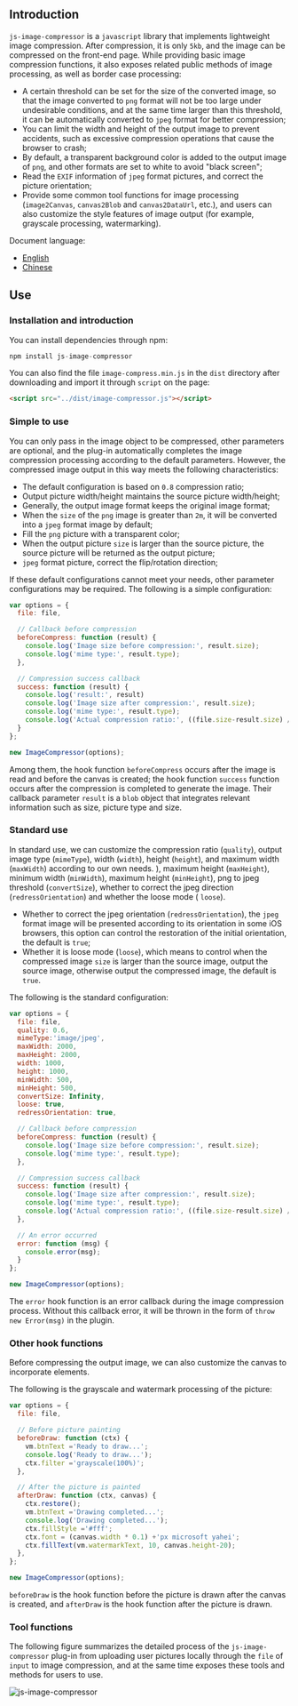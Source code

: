 ## Introduction

`js-image-compressor` is a `javascript` library that implements lightweight image compression. After compression, it is only `5kb`, and the image can be compressed on the front-end page. While providing basic image compression functions, it also exposes related public methods of image processing, as well as border case processing:

- A certain threshold can be set for the size of the converted image, so that the image converted to `png` format will not be too large under undesirable conditions, and at the same time larger than this threshold, it can be automatically converted to `jpeg` format for better compression;
- You can limit the width and height of the output image to prevent accidents, such as excessive compression operations that cause the browser to crash;
- By default, a transparent background color is added to the output image of `png`, and other formats are set to white to avoid "black screen";
- Read the `EXIF` information of `jpeg` format pictures, and correct the picture orientation;
- Provide some common tool functions for image processing (`image2Canvas`, `canvas2Blob` and `canvas2DataUrl`, etc.), and users can also customize the style features of image output (for example, grayscale processing, watermarking).

Document language:

- [English](./README.md)
- [Chinese](./README-CN.md)

## Use

### Installation and introduction

You can install dependencies through npm:

```js
npm install js-image-compressor
```

You can also find the file `image-compress.min.js` in the `dist` directory after downloading and import it through `script` on the page:

```html
<script src="../dist/image-compressor.js"></script>
```

### Simple to use

You can only pass in the image object to be compressed, other parameters are optional, and the plug-in automatically completes the image compression processing according to the default parameters. However, the compressed image output in this way meets the following characteristics:

- The default configuration is based on `0.8` compression ratio;
- Output picture width/height maintains the source picture width/height;
- Generally, the output image format keeps the original image format;
- When the `size` of the `png` image is greater than `2m`, it will be converted into a `jpeg` format image by default;
- Fill the `png` picture with a transparent color;
- When the output picture `size` is larger than the source picture, the source picture will be returned as the output picture;
- `jpeg` format picture, correct the flip/rotation direction;

If these default configurations cannot meet your needs, other parameter configurations may be required. The following is a simple configuration:

```js
var options = {
  file: file,

  // Callback before compression
  beforeCompress: function (result) {
    console.log('Image size before compression:', result.size);
    console.log('mime type:', result.type);
  },

  // Compression success callback
  success: function (result) {
    console.log('result:', result)
    console.log('Image size after compression:', result.size);
    console.log('mime type:', result.type);
    console.log('Actual compression ratio:', ((file.size-result.size) / file.size * 100).toFixed(2) +'%');
  }
};

new ImageCompressor(options);
```

Among them, the hook function `beforeCompress` occurs after the image is read and before the canvas is created; the hook function `success` function occurs after the compression is completed to generate the image. Their callback parameter `result` is a `blob` object that integrates relevant information such as size, picture type and size.

### Standard use

In standard use, we can customize the compression ratio (`quality`), output image type (`mimeType`), width (`width`), height (`height`), and maximum width (`maxWidth`) according to our own needs. ), maximum height (`maxHeight`), minimum width (`minWidth`), maximum height (`minHeight`), png to jpeg threshold (`convertSize`), whether to correct the jpeg direction (`redressOrientation`) and whether the loose mode ( `loose`).

- Whether to correct the jpeg orientation (`redressOrientation`), the `jpeg` format image will be presented according to its orientation in some iOS browsers, this option can control the restoration of the initial orientation, the default is `true`;
- Whether it is loose mode (`loose`), which means to control when the compressed image `size` is larger than the source image, output the source image, otherwise output the compressed image, the default is `true`.

The following is the standard configuration:

```js
var options = {
  file: file,
  quality: 0.6,
  mimeType:'image/jpeg',
  maxWidth: 2000,
  maxHeight: 2000,
  width: 1000,
  height: 1000,
  minWidth: 500,
  minHeight: 500,
  convertSize: Infinity,
  loose: true,
  redressOrientation: true,

  // Callback before compression
  beforeCompress: function (result) {
    console.log('Image size before compression:', result.size);
    console.log('mime type:', result.type);
  },

  // Compression success callback
  success: function (result) {
    console.log('Image size after compression:', result.size);
    console.log('mime type:', result.type);
    console.log('Actual compression ratio:', ((file.size-result.size) / file.size * 100).toFixed(2) +'%');
  },

  // An error occurred
  error: function (msg) {
    console.error(msg);
  }
};

new ImageCompressor(options);
```

The `error` hook function is an error callback during the image compression process. Without this callback error, it will be thrown in the form of `throw new Error(msg)` in the plugin.

### Other hook functions

Before compressing the output image, we can also customize the canvas to incorporate elements.

The following is the grayscale and watermark processing of the picture:

```js
var options = {
  file: file,

  // Before picture painting
  beforeDraw: function (ctx) {
    vm.btnText ='Ready to draw...';
    console.log('Ready to draw...');
    ctx.filter ='grayscale(100%)';
  },

  // After the picture is painted
  afterDraw: function (ctx, canvas) {
    ctx.restore();
    vm.btnText ='Drawing completed...';
    console.log('Drawing completed...');
    ctx.fillStyle ='#fff';
    ctx.font = (canvas.width * 0.1) +'px microsoft yahei';
    ctx.fillText(vm.watermarkText, 10, canvas.height-20);
  },
};

new ImageCompressor(options);
```

`beforeDraw` is the hook function before the picture is drawn after the canvas is created, and `afterDraw` is the hook function after the picture is drawn.

### Tool functions

The following figure summarizes the detailed process of the `js-image-compressor` plug-in from uploading user pictures locally through the `file` of `input` to image compression, and at the same time exposes these tools and methods for users to use.

![js-image-compressor](./relation-chart.jpg)